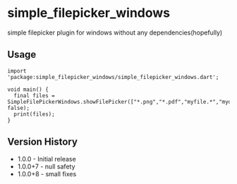 # simple_filepicker_windows

simple filepicker plugin for windows without any dependencies(hopefully)



## Usage

```
import 'package:simple_filepicker_windows/simple_filepicker_windows.dart';

void main() {
  final files = SimpleFilePickerWindows.showFilePicker(["*.png","*.pdf","myfile.*","mydocument.txt"],pickMultiple: false);
  print(files);
}
```


## Version History

* 1.0.0 - Initial release
* 1.0.0+7 - null safety
* 1.0.0+8 - small fixes
